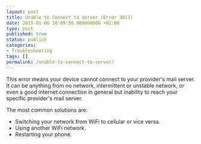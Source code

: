```yaml
---
layout: post
title: Unable to Connect to server (Error 3011)
date: 2015-01-06 10:09:50.000000000 +02:00
type: post
published: true
status: publish
categories:
- Troubleshooting
tags: []
permalink: /unable-to-connect-to-server/
---
```


This error means your device cannot connect to your provider's mail server. It can be anything from no network, intermittent or unstable network, or even a good internet connection in general but inability to reach your specific provider's mail server.

The most common solutions are:

* Switching your network from WiFi to cellular or vice versa.
* Using another WiFi network.
* Restarting your phone.

